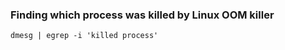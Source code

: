 ### Finding which process was killed by Linux OOM killer

```
dmesg | egrep -i 'killed process'
```
